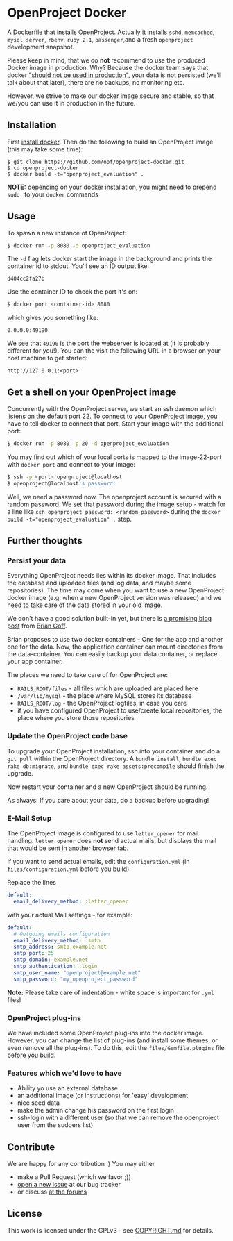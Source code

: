 # OpenProject Docker

A Dockerfile that installs OpenProject.
Actually it installs `sshd`, `memcached`, `mysql server`, `rbenv`, `ruby 2.1`, `passenger`,and a fresh `openproject` development snapshot.

Please keep in mind, that we do **not** recommend to use the produced Docker image in production.
Why?
Because the docker team says that docker ["should not be used in production"](https://www.docker.io/learn_more/),
your data is not persisted (we'll talk about that later), there are no backups, no monitoring etc.

However, we strive to make our docker image secure and stable, so that we/you can use it in production in the future.

## Installation

First [install docker](https://www.docker.io/). Then do the following to build an OpenProject image (this may take some time):

```
$ git clone https://github.com/opf/openproject-docker.git
$ cd openproject-docker
$ docker build -t="openproject_evaluation" .
```

**NOTE:** depending on your docker installation, you might need to prepend `sudo ` to your `docker` commands

## Usage

To spawn a new instance of OpenProject:

```bash
$ docker run -p 8080 -d openproject_evaluation
```

The `-d` flag lets docker start the image in the background and prints the container id to stdout.
You'll see an ID output like:
```
d404cc2fa27b
```

Use the container ID to check the port it's on:
```bash
$ docker port <container-id> 8080
```

which gives you something like:
```
0.0.0.0:49190
```

We see that `49190` is the port the webserver is located at (it is probably different for you!).
You can the visit the following URL in a browser on your host machine to get started:

```
http://127.0.0.1:<port>
```

## Get a shell on your OpenProject image

Concurrently with the OpenProject server, we start an ssh daemon which listens on the default port 22.
To connect to your OpenProject image, you have to tell docker to connect that port.
Start your image with the additional port:

```bash
$ docker run -p 8080 -p 20 -d openproject_evaluation
```

You may find out which of your local ports is mapped to the image-22-port with `docker port` and connect to your image:

```bash
$ ssh -p <port> openproject@localhost
$ openproject@localhost's password:
```

Well, we need a password now. The openproject account is secured with a random password.
We set that password during the image setup - watch for a line like `ssh openproject password: <random password>`
during the `docker build -t="openproject_evaluation" .` step.

## Further thoughts

### Persist your data

Everything OpenProject needs lies within its docker image. That includes the database and uploaded files (and log data, and maybe some repositories).
The time may come when you want to use a new OpenProject docker image (e.g. when a new OpenProject version was released) and we need to take care
of the data stored in your old image.

We don't have a good solution built-in yet, but there is [a promising blog post](http://www.tech-d.net/2013/12/16/persistent-volumes-with-docker-container-as-volume-pattern/)
from [Brian Goff](https://github.com/cpuguy83).

Brian proposes to use two docker containers - One for the app and another one for the data.
Now, the application container can mount directories from the data-container.
You can easily backup your data container, or replace your app container.

The places we need to take care of for OpenProject are:

* `RAILS_ROOT/files` - all files which are uploaded are placed here
* `/var/lib/mysql` - the place where MySQL stores its database
* `RAILS_ROOT/log` - the OpenProject logfiles, in case you care
* if you have configured OpenProject to use/create local repositories, the place where you store those repositories

### Update the OpenProject code base

To upgrade your OpenProject installation, ssh into your container and do a `git pull` within the OpenProject directory.
A `bundle install`, `bundle exec rake db:migrate`, and `bundle exec rake assets:precompile` should finish the upgrade.

Now restart your container and a new OpenProject should be running.

As always: If you care about your data, do a backup before upgrading!

### E-Mail Setup

The OpenProject image is configured to use `letter_opener` for mail handling. `letter_opener` does **not**
send actual mails, but displays the mail that would be sent in another browser tab.

If you want to send actual emails, edit the `configuration.yml` (in `files/configuration.yml` before you build).

Replace the lines

```yml
default:
  email_delivery_method: :letter_opener
```

with your actual Mail settings - for example:
```yml
default:
  # Outgoing emails configuration
  email_delivery_method: :smtp
  smtp_address: smtp.example.net
  smtp_port: 25
  smtp_domain: example.net
  smtp_authentication: :login
  smtp_user_name: "openproject@example.net"
  smtp_password: "my_openproject_password"
```

**Note:** Please take care of indentation - white space is important for `.yml` files!

### OpenProject plug-ins

We have included some OpenProject plug-ins into the docker image. However, you can change the list of plug-ins (and install some themes, or even remove all the plug-ins).
To do this, edit the `files/Gemfile.plugins` file before you build.

### Features which we'd love to have

* Ability yo use an external database
* an additional image (or instructions) for 'easy' development
* nice seed data
* make the admin change his password on the first login
* ssh-login with a different user (so that we can remove the openproject user from the sudoers list)


## Contribute

We are happy for any contribution :) You may either

* make a Pull Request (which we favor ;))
* [open a new issue](https://www.openproject.org/projects/docker/work_packages/new) at our bug tracker
* or discuss [at the forums](https://www.openproject.org/projects/openproject/boards)

## License

This work is licensed under the GPLv3 - see [COPYRIGHT.md](COPYRIGHT.md) for details.
